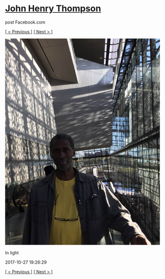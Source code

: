 # [John Henry Thompson](../README.md)
post Facebook.com

[[ < Previous ]](2017-10-27-1.md) [[ Next > ]](2017-10-24-1.md)

[![](../media/2017-10-27/Timeline-Photos-In-light.jpg)](../README.md)

In light

2017-10-27 19:26:29

[[ < Previous ]](2017-10-27-1.md) [[ Next > ]](2017-10-24-1.md)